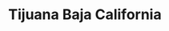 ---
title: Tijuana Baja California
url: /tijuana-baja-california/
latitude: 32.544
longitude: -116.905
---